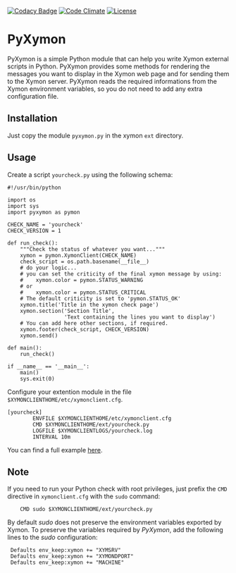 [![Codacy Badge](https://api.codacy.com/project/badge/Grade/3df5f854b1e44e65a1c3fc5331d4043f)](https://www.codacy.com/app/madrisan/pyxymon?utm_source=github.com&amp;utm_medium=referral&amp;utm_content=madrisan/pyxymon&amp;utm_campaign=Badge_Grade)
[![Code Climate](https://codeclimate.com/github/madrisan/pyxymon/badges/gpa.svg)](https://codeclimate.com/github/madrisan/pyxymon)
[![License](https://img.shields.io/badge/License-GPL--3.0-blue.svg)](https://spdx.org/licenses/GPL-3.0.html)

# PyXymon

PyXymon is a simple Python module that can help you write Xymon external scripts in Python.
PyXymon provides some methods for rendering the messages you want to display in the Xymon web page and for sending them to the Xymon server.
PyXymon reads the required informations from the Xymon environment variables, so you do not need to add any extra configuration file.

## Installation

Just copy the module `pyxymon.py` in the xymon `ext` directory.

## Usage

Create a script `yourcheck.py` using the following schema:

```
#!/usr/bin/python

import os
import sys
import pyxymon as pymon

CHECK_NAME = 'yourcheck'
CHECK_VERSION = 1

def run_check():
    """Check the status of whatever you want..."""
    xymon = pymon.XymonClient(CHECK_NAME)
    check_script = os.path.basename(__file__)
    # do your logic...
    # you can set the criticity of the final xymon message by using:
    #    xymon.color = pymon.STATUS_WARNING
    # or
    #    xymon.color = pymon.STATUS_CRITICAL
    # The default criticity is set to 'pymon.STATUS_OK' 
    xymon.title('Title in the xymon check page')
    xymon.section('Section Title',
                  'Text containing the lines you want to display')
    # You can add here other sections, if required.
    xymon.footer(check_script, CHECK_VERSION)
    xymon.send()

def main():
    run_check()

if __name__ == '__main__':
    main()
    sys.exit(0)
```

Configure your extention module in the file `$XYMONCLIENTHOME/etc/xymonclient.cfg`.

```
[yourcheck]
        ENVFILE $XYMONCLIENTHOME/etc/xymonclient.cfg
        CMD $XYMONCLIENTHOME/ext/yourcheck.py
        LOGFILE $XYMONCLIENTLOGS/yourcheck.log
        INTERVAL 10m
```

You can find a full example [here](example/check_pacemaker.py).

## Note

If you need to run your Python check with root privileges, just prefix the `CMD` directive in `xymonclient.cfg`
with the `sudo` command:  

        CMD sudo $XYMONCLIENTHOME/ext/yourcheck.py

By default *sudo* does not preserve the environment variables exported by Xymon.
To preserve the variables required by *PyXymon*, add the following lines to the *sudo* configuration:

```
 Defaults env_keep:xymon += "XYMSRV"
 Defaults env_keep:xymon += "XYMONDPORT"
 Defaults env_keep:xymon += "MACHINE"
```
